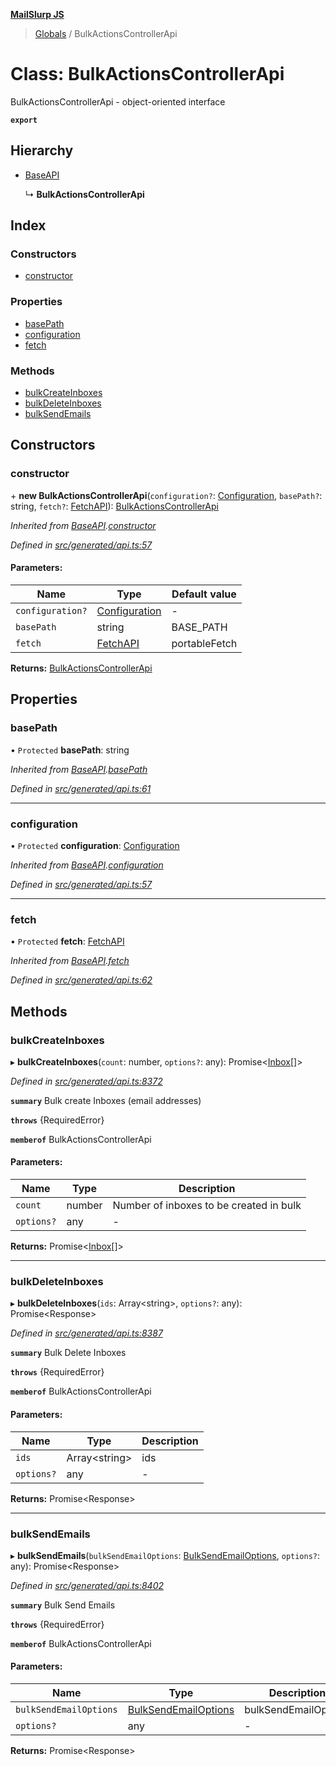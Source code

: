 **[MailSlurp JS](../README.md)**

> [Globals](../README.md) / BulkActionsControllerApi

# Class: BulkActionsControllerApi

BulkActionsControllerApi - object-oriented interface

**`export`** 

## Hierarchy

* [BaseAPI](baseapi.md)

  ↳ **BulkActionsControllerApi**

## Index

### Constructors

* [constructor](bulkactionscontrollerapi.md#constructor)

### Properties

* [basePath](bulkactionscontrollerapi.md#basepath)
* [configuration](bulkactionscontrollerapi.md#configuration)
* [fetch](bulkactionscontrollerapi.md#fetch)

### Methods

* [bulkCreateInboxes](bulkactionscontrollerapi.md#bulkcreateinboxes)
* [bulkDeleteInboxes](bulkactionscontrollerapi.md#bulkdeleteinboxes)
* [bulkSendEmails](bulkactionscontrollerapi.md#bulksendemails)

## Constructors

### constructor

\+ **new BulkActionsControllerApi**(`configuration?`: [Configuration](configuration.md), `basePath?`: string, `fetch?`: [FetchAPI](../interfaces/fetchapi.md)): [BulkActionsControllerApi](bulkactionscontrollerapi.md)

*Inherited from [BaseAPI](baseapi.md).[constructor](baseapi.md#constructor)*

*Defined in [src/generated/api.ts:57](https://github.com/mailslurp/mailslurp-client/blob/aa918cc/src/generated/api.ts#L57)*

#### Parameters:

Name | Type | Default value |
------ | ------ | ------ |
`configuration?` | [Configuration](configuration.md) | - |
`basePath` | string | BASE\_PATH |
`fetch` | [FetchAPI](../interfaces/fetchapi.md) | portableFetch |

**Returns:** [BulkActionsControllerApi](bulkactionscontrollerapi.md)

## Properties

### basePath

• `Protected` **basePath**: string

*Inherited from [BaseAPI](baseapi.md).[basePath](baseapi.md#basepath)*

*Defined in [src/generated/api.ts:61](https://github.com/mailslurp/mailslurp-client/blob/aa918cc/src/generated/api.ts#L61)*

___

### configuration

• `Protected` **configuration**: [Configuration](configuration.md)

*Inherited from [BaseAPI](baseapi.md).[configuration](baseapi.md#configuration)*

*Defined in [src/generated/api.ts:57](https://github.com/mailslurp/mailslurp-client/blob/aa918cc/src/generated/api.ts#L57)*

___

### fetch

• `Protected` **fetch**: [FetchAPI](../interfaces/fetchapi.md)

*Inherited from [BaseAPI](baseapi.md).[fetch](baseapi.md#fetch)*

*Defined in [src/generated/api.ts:62](https://github.com/mailslurp/mailslurp-client/blob/aa918cc/src/generated/api.ts#L62)*

## Methods

### bulkCreateInboxes

▸ **bulkCreateInboxes**(`count`: number, `options?`: any): Promise\<[Inbox](../modules/inbox.md)[]>

*Defined in [src/generated/api.ts:8372](https://github.com/mailslurp/mailslurp-client/blob/aa918cc/src/generated/api.ts#L8372)*

**`summary`** Bulk create Inboxes (email addresses)

**`throws`** {RequiredError}

**`memberof`** BulkActionsControllerApi

#### Parameters:

Name | Type | Description |
------ | ------ | ------ |
`count` | number | Number of inboxes to be created in bulk |
`options?` | any | - |

**Returns:** Promise\<[Inbox](../modules/inbox.md)[]>

___

### bulkDeleteInboxes

▸ **bulkDeleteInboxes**(`ids`: Array\<string>, `options?`: any): Promise\<Response>

*Defined in [src/generated/api.ts:8387](https://github.com/mailslurp/mailslurp-client/blob/aa918cc/src/generated/api.ts#L8387)*

**`summary`** Bulk Delete Inboxes

**`throws`** {RequiredError}

**`memberof`** BulkActionsControllerApi

#### Parameters:

Name | Type | Description |
------ | ------ | ------ |
`ids` | Array\<string> | ids |
`options?` | any | - |

**Returns:** Promise\<Response>

___

### bulkSendEmails

▸ **bulkSendEmails**(`bulkSendEmailOptions`: [BulkSendEmailOptions](../interfaces/bulksendemailoptions.md), `options?`: any): Promise\<Response>

*Defined in [src/generated/api.ts:8402](https://github.com/mailslurp/mailslurp-client/blob/aa918cc/src/generated/api.ts#L8402)*

**`summary`** Bulk Send Emails

**`throws`** {RequiredError}

**`memberof`** BulkActionsControllerApi

#### Parameters:

Name | Type | Description |
------ | ------ | ------ |
`bulkSendEmailOptions` | [BulkSendEmailOptions](../interfaces/bulksendemailoptions.md) | bulkSendEmailOptions |
`options?` | any | - |

**Returns:** Promise\<Response>
